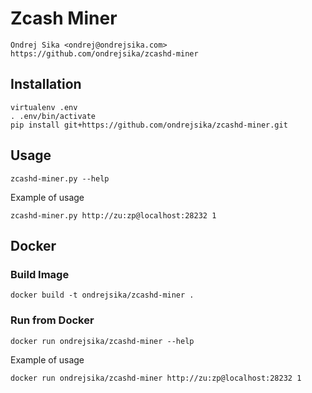 # Zcash Miner

    Ondrej Sika <ondrej@ondrejsika.com>
    https://github.com/ondrejsika/zcashd-miner

## Installation

```
virtualenv .env
. .env/bin/activate
pip install git+https://github.com/ondrejsika/zcashd-miner.git
```

## Usage


```
zcashd-miner.py --help
```

Example of usage

```
zcashd-miner.py http://zu:zp@localhost:28232 1
```

## Docker

### Build Image

```
docker build -t ondrejsika/zcashd-miner .
```

### Run from Docker

```
docker run ondrejsika/zcashd-miner --help
```

Example of usage

```
docker run ondrejsika/zcashd-miner http://zu:zp@localhost:28232 1
```
